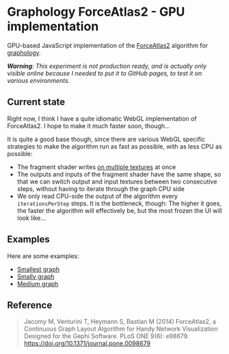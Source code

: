 # Graphology ForceAtlas2 - GPU implementation

GPU-based JavaScript implementation of the [ForceAtlas2](https://journals.plos.org/plosone/article?id=10.1371/journal.pone.0098679) algorithm for [graphology](https://graphology.github.io).

_**Warning**: This experiment is not production ready, and is actually only visible online because I needed to put it to GitHub pages, to test it on various environments._

## Current state

Right now, I think I have a quite idiomatic WebGL implementation of ForceAtlas2. I hope to make it much faster soon, though...

It is quite a good base though, since there are various WebGL specific strategies to make the algorithm run as fast as possible, with as less CPU as possible:

- The fragment shader writes [on multiple textures](https://stackoverflow.com/questions/51793336/multiple-output-textures-from-the-same-program) at once
- The outputs and inputs of the fragment shader have the same shape, so that we can switch output and input textures between two consecutive steps, without having to iterate through the graph CPU side
- We only read CPU-side the output of the algorithm every `iterationsPerStep` steps. It is the bottleneck, though: The higher it goes, the faster the algorithm will effectively be, but the most frozen the UI will look like...

## Examples

Here are some examples:

- [Smallest graph](https://jacomyal.github.io/graphology-layout-forceatlas2-gpu/#?order=200&size=1000&iterationsPerStep=500&gravity=0.2)
- [Smally graph](https://jacomyal.github.io/graphology-layout-forceatlas2-gpu/#?order=1000&size=5000&iterationsPerStep=100&gravity=0.2)
- [Medium graph](https://jacomyal.github.io/graphology-layout-forceatlas2-gpu/#?order=5000&size=25000&iterationsPerStep=25&gravity=1)

## Reference

> Jacomy M, Venturini T, Heymann S, Bastian M (2014) ForceAtlas2, a Continuous Graph Layout Algorithm for Handy Network Visualization Designed for the Gephi Software. PLoS ONE 9(6): e98679. https://doi.org/10.1371/journal.pone.0098679
